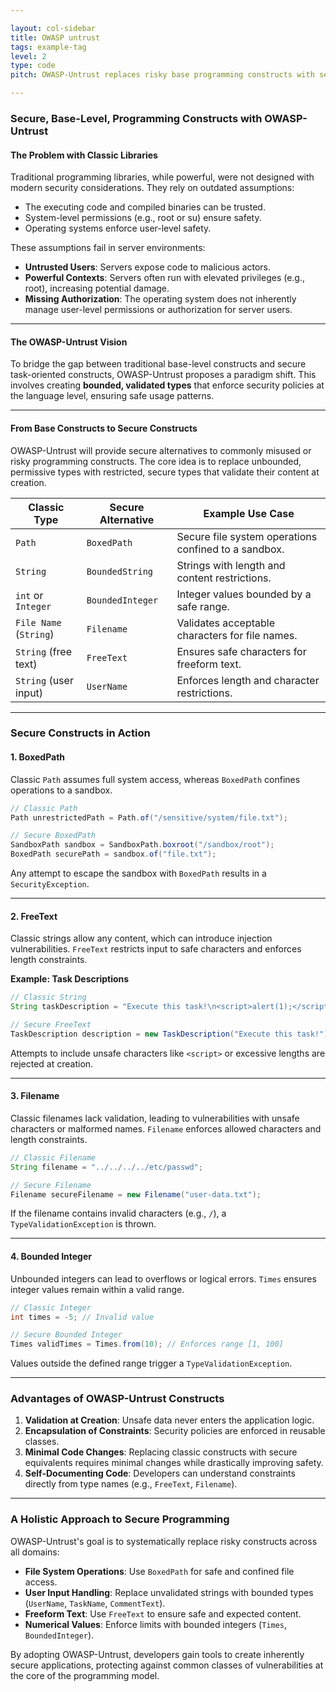 ```yaml
---

layout: col-sidebar
title: OWASP untrust
tags: example-tag
level: 2
type: code
pitch: OWASP-Untrust replaces risky base programming constructs with secure, validated types (e.g., BoxedPath, BoundedString) to enforce safety and prevent vulnerabilities at the core.

---
```


### Secure, Base-Level, Programming Constructs with OWASP-Untrust

#### **The Problem with Classic Libraries**
Traditional programming libraries, while powerful, were not designed with modern security considerations. They rely on outdated assumptions:
- The executing code and compiled binaries can be trusted.
- System-level permissions (e.g., root or su) ensure safety.
- Operating systems enforce user-level safety.

These assumptions fail in server environments:
- **Untrusted Users**: Servers expose code to malicious actors.
- **Powerful Contexts**: Servers often run with elevated privileges (e.g., root), increasing potential damage.
- **Missing Authorization**: The operating system does not inherently manage user-level permissions or authorization for server users.

---

#### **The OWASP-Untrust Vision**
To bridge the gap between traditional base-level constructs and secure task-oriented constructs, OWASP-Untrust proposes a paradigm shift. This involves creating **bounded, validated types** that enforce security policies at the language level, ensuring safe usage patterns.

---

#### **From Base Constructs to Secure Constructs**
OWASP-Untrust will provide secure alternatives to commonly misused or risky programming constructs. The core idea is to replace unbounded, permissive types with restricted, secure types that validate their content at creation.

| **Classic Type**          | **Secure Alternative**     | **Example Use Case**                             |
|----------------------------|----------------------------|-------------------------------------------------|
| `Path`                    | `BoxedPath`               | Secure file system operations confined to a sandbox. |
| `String`                  | `BoundedString`           | Strings with length and content restrictions.    |
| `int` or `Integer`        | `BoundedInteger`          | Integer values bounded by a safe range.          |
| `File Name` (`String`)    | `Filename`                | Validates acceptable characters for file names.  |
| `String` (free text)      | `FreeText`                | Ensures safe characters for freeform text.       |
| `String` (user input)     | `UserName`                | Enforces length and character restrictions.      |

---

### Secure Constructs in Action

#### **1. BoxedPath**
Classic `Path` assumes full system access, whereas `BoxedPath` confines operations to a sandbox.
```java
// Classic Path
Path unrestrictedPath = Path.of("/sensitive/system/file.txt");

// Secure BoxedPath
SandboxPath sandbox = SandboxPath.boxroot("/sandbox/root");
BoxedPath securePath = sandbox.of("file.txt");
```
Any attempt to escape the sandbox with `BoxedPath` results in a `SecurityException`.

---

#### **2. FreeText**
Classic strings allow any content, which can introduce injection vulnerabilities. `FreeText` restricts input to safe characters and enforces length constraints.

**Example: Task Descriptions**
```java
// Classic String
String taskDescription = "Execute this task!\n<script>alert(1);</script>";

// Secure FreeText
TaskDescription description = new TaskDescription("Execute this task!");
```
Attempts to include unsafe characters like `<script>` or excessive lengths are rejected at creation.

---

#### **3. Filename**
Classic filenames lack validation, leading to vulnerabilities with unsafe characters or malformed names. `Filename` enforces allowed characters and length constraints.

```java
// Classic Filename
String filename = "../../../../etc/passwd";

// Secure Filename
Filename secureFilename = new Filename("user-data.txt");
```
If the filename contains invalid characters (e.g., `/`), a `TypeValidationException` is thrown.

---

#### **4. Bounded Integer**
Unbounded integers can lead to overflows or logical errors. `Times` ensures integer values remain within a valid range.

```java
// Classic Integer
int times = -5; // Invalid value

// Secure Bounded Integer
Times validTimes = Times.from(10); // Enforces range [1, 100]
```
Values outside the defined range trigger a `TypeValidationException`.

---

### Advantages of OWASP-Untrust Constructs
1. **Validation at Creation**: Unsafe data never enters the application logic.
2. **Encapsulation of Constraints**: Security policies are enforced in reusable classes.
3. **Minimal Code Changes**: Replacing classic constructs with secure equivalents requires minimal changes while drastically improving safety.
4. **Self-Documenting Code**: Developers can understand constraints directly from type names (e.g., `FreeText`, `Filename`).

---

### A Holistic Approach to Secure Programming
OWASP-Untrust's goal is to systematically replace risky constructs across all domains:
- **File System Operations**: Use `BoxedPath` for safe and confined file access.
- **User Input Handling**: Replace unvalidated strings with bounded types (`UserName`, `TaskName`, `CommentText`).
- **Freeform Text**: Use `FreeText` to ensure safe and expected content.
- **Numerical Values**: Enforce limits with bounded integers (`Times`, `BoundedInteger`).

By adopting OWASP-Untrust, developers gain tools to create inherently secure applications, protecting against common classes of vulnerabilities at the core of the programming model.
